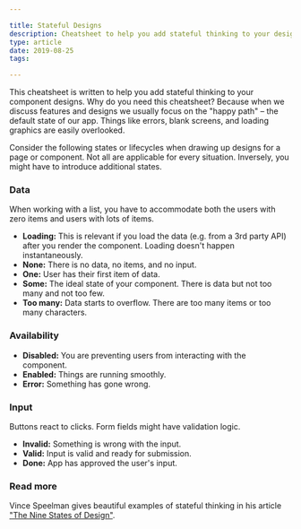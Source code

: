 ```yaml
---

title: Stateful Designs
description: Cheatsheet to help you add stateful thinking to your designs.
type: article
date: 2019-08-25
tags:

---
```


This cheatsheet is written to help you add stateful thinking to your component designs. Why do you need this cheatsheet? Because when we discuss features and designs we usually focus on the "happy path" – the default state of our app. Things like errors, blank screens, and loading graphics are easily overlooked.

Consider the following states or lifecycles when drawing up designs for a page or component. Not all are applicable for every situation. Inversely, you might have to introduce additional states.

### Data

When working with a list, you have to accommodate both the users with zero items and users with lots of items.

* **Loading:** This is relevant if you load the data (e.g. from a 3rd party API) after you render the component. Loading doesn't happen instantaneously.
* **None:** There is no data, no items, and no input.
* **One:** User has their first item of data.
* **Some:** The ideal state of your component. There is data but not too many and not too few.
* **Too many:** Data starts to overflow. There are too many items or too many characters.

### Availability

* **Disabled:** You are preventing users from interacting with the component.
* **Enabled:** Things are running smoothly.
* **Error:** Something has gone wrong.

### Input

Buttons react to clicks. Form fields might have validation logic.

* **Invalid:** Something is wrong with the input.
* **Valid:** Input is valid and ready for submission.
* **Done:** App has approved the user's input.

### Read more

Vince Speelman gives beautiful examples of stateful thinking in his article ["The Nine States of Design"](https://medium.com/swlh/the-nine-states-of-design-5bfe9b3d6d85).
